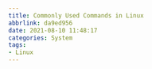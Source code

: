 ```yaml
---
title: Commonly Used Commands in Linux
abbrlink: da9ed956
date: 2021-08-10 11:48:17
categories: System
tags:
- Linux
---
```

